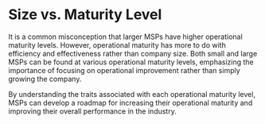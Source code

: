 # Size vs. Maturity Level

It is a common misconception that larger MSPs have higher operational maturity levels. However, operational maturity has more to do with efficiency and effectiveness rather than company size. Both small and large MSPs can be found at various operational maturity levels, emphasizing the importance of focusing on operational improvement rather than simply growing the company.

By understanding the traits associated with each operational maturity level, MSPs can develop a roadmap for increasing their operational maturity and improving their overall performance in the industry.
